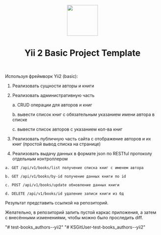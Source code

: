 <p align="center">
    <a href="https://github.com/yiisoft" target="_blank">
        <img src="https://avatars0.githubusercontent.com/u/993323" height="100px">
    </a>
    <h1 align="center">Yii 2 Basic Project Template</h1>
    <br>
</p>

Используя фреймворк Yii2 (basic):

1. Реализовать сущности авторы и книги

2. Реализовать административную часть

    a. CRUD операции для авторов и книг

    b. вывести список книг с обязательным указанием имени автора в списке

    c. вывести список авторов с указанием кол-ва книг

3.    Реализовать публичную часть сайта с отображение авторов и их книг (простой вывод списка на странице)

4.    Реализовать выдачу данных в формате json по RESTful протоколу отдельным контроллером

    a. GET /api/v1/books/list получение списка книг с именем автора

    b. GET /api/v1/books/by-id получение данных книги по id

    c. POST /api/v1/books/update обновление данных книги

    d. DELETE /api/v1/books/id удаление записи книги из бд

 

Результат представить ссылкой на репозиторий.

Желательно, в репозиторий залить пустой каркас приложения, а затем с внесёнными изменениями, чтобы можно было проследить diff.


"# test-books_authors--yii2" 
"# KSGitUser-test-books_authors--yii2" 
